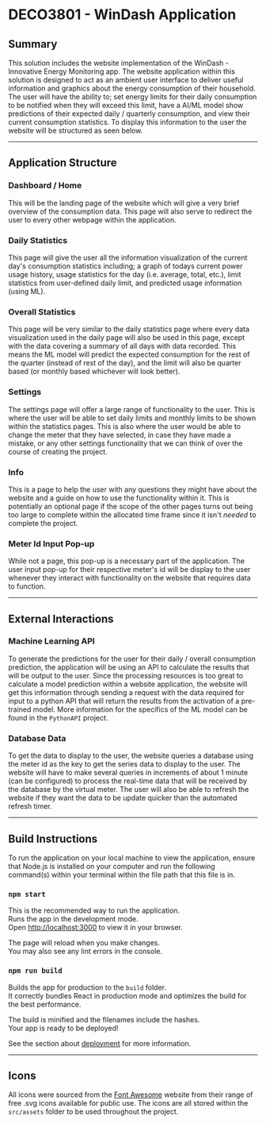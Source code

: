
# DECO3801 - WinDash Application

## Summary

This solution includes the website implementation of the WinDash - Innovative Energy Monitoring app. The website application within this solution is designed to act as an ambient user interface to deliver useful information and graphics about the energy consumption of their household. The user will have the ability to; set energy limits for their daily consumption to be notified when they will exceed this limit, have a AI/ML model show predictions of their expected daily / quarterly consumption, and view their current consumption statistics. To display this information to the user the website will be structured as seen below.

---

## Application Structure

### Dashboard / Home

This will be the landing page of the website which will give a very brief overview of the consumption data. This page will also serve to redirect the user to every other webpage within the application.

### Daily Statistics

This page will give the user all the information visualization of the current day's consumption statistics including; a graph of todays current power usage history, usage statistics for the day (i.e. average, total, etc.), limit statistics from user-defined daily limit, and predicted usage information (using ML).

### Overall Statistics

This page will be very similar to the daily statistics page where every data visualization used in the daily page will also be used in this page, except with the data covering a summary of all days with data recorded. This means the ML model will predict the expected consumption for the rest of the quarter (instead of rest of the day), and the limit will also be quarter based (or monthly based whichever will look better).

### Settings

The settings page will offer a large range of functionality to the user. This is where the user will be able to set daily limits and monthly limits to be shown within the statistics pages. This is also where the user would be able to change the meter that they have selected, in case they have made a mistake, or any other settings functionality that we can think of over the course of creating the project.

### Info

This is a page to help the user with any questions they might have about the website and a guide on how to use the functionality within it. This is potentially an optional page if the scope of the other pages turns out being too large to complete within the allocated time frame since it isn't *needed* to complete the project.

### Meter Id Input Pop-up

While not a page, this pop-up is a necessary part of the application. The user input pop-up for their respective meter's id will be display to the user whenever they interact with functionality on the website that requires data to function.

---

## External Interactions

### Machine Learning API

To generate the predictions for the user for their daily / overall consumption prediction, the application will be using an API to calculate the results that will be output to the user. Since the processing resources is too great to calculate a model prediction within a website application, the website will get this information through sending a request with the data required for input to a python API that will return the results from the activation of a pre-trained model. More information for the specifics of the ML model can be found in the `PythonAPI` project.

### Database Data

To get the data to display to the user, the website queries a database using the meter id as the key to get the series data to display to the user. The website will have to make several queries in increments of about 1 minute (can be configured) to process the real-time data that will be received by the database by the virtual meter. The user will also be able to refresh the website if they want the data to be update quicker than the automated refresh timer.

---

## Build Instructions

To run the application on your local machine to view the application, ensure that Node.js is installed on your computer and run the following command(s) within your terminal within the file path that this file is in.

### `npm start`

This is the recommended way to run the application. \
Runs the app in the development mode.\
Open [http://localhost:3000](http://localhost:3000) to view it in your browser.

The page will reload when you make changes.\
You may also see any lint errors in the console.

### `npm run build`

Builds the app for production to the `build` folder.\
It correctly bundles React in production mode and optimizes the build for the best performance.

The build is minified and the filenames include the hashes.\
Your app is ready to be deployed!

See the section about [deployment](https://facebook.github.io/create-react-app/docs/deployment) for more information.

---

## Icons

All icons were sourced from the [Font Awesome](https://fontawesome.com/search?o=r&m=free) website from their range of free .svg icons available for public use. The icons are all stored within the `src/assets` folder to be used throughout the project.